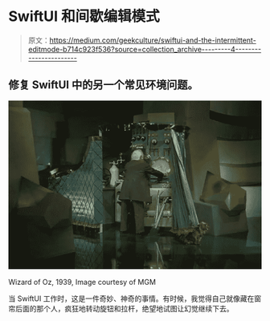 # SwiftUI 和间歇编辑模式

> 原文：<https://medium.com/geekculture/swiftui-and-the-intermittent-editmode-b714c923f536?source=collection_archive---------4----------------------->

## 修复 SwiftUI 中的另一个常见环境问题。

![](img/bd4379bcdb833c6a163d0a4d23d41fff.png)

Wizard of Oz, 1939, Image courtesy of MGM

当 SwiftUI 工作时，这是一件奇妙、神奇的事情。有时候，我觉得自己就像藏在窗帘后面的那个人，疯狂地转动旋钮和拉杆，绝望地试图让幻觉继续下去。